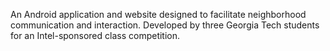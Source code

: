 An Android application and website designed to facilitate neighborhood communication and interaction. Developed by three Georgia Tech students for an Intel-sponsored class competition.